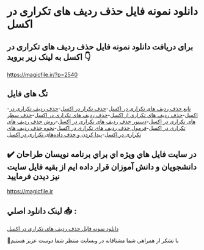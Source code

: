 # دانلود نمونه فایل حذف ردیف های تکراری در اکسل

## برای دریافت دانلود نمونه فایل حذف ردیف های تکراری در اکسل به لینک زیر بروید 👇

https://magicfile.ir/?p=2540

## تگ های فایل

-[تابع حذف ردیف های تکراری در اکسل](https://magicfile.ir/product/%d9%86%d9%85%d9%88%d9%86%d9%87-%d9%81%d8%a7%db%8c%d9%84-%d8%ad%d8%b0%d9%81-%d8%b1%d8%af%db%8c%d9%81-%d9%87%d8%a7%db%8c-%d8%aa%da%a9%d8%b1%d8%a7%d8%b1%db%8c-%d8%af%d8%b1-%d8%a7%da%a9%d8%b3%d9%84/)-[حذف تکرار در اکسل](https://magicfile.ir/product/%d9%86%d9%85%d9%88%d9%86%d9%87-%d9%81%d8%a7%db%8c%d9%84-%d8%ad%d8%b0%d9%81-%d8%b1%d8%af%db%8c%d9%81-%d9%87%d8%a7%db%8c-%d8%aa%da%a9%d8%b1%d8%a7%d8%b1%db%8c-%d8%af%d8%b1-%d8%a7%da%a9%d8%b3%d9%84/)-[حذف ردیف تکراری در اکسل](https://magicfile.ir/product/%d9%86%d9%85%d9%88%d9%86%d9%87-%d9%81%d8%a7%db%8c%d9%84-%d8%ad%d8%b0%d9%81-%d8%b1%d8%af%db%8c%d9%81-%d9%87%d8%a7%db%8c-%d8%aa%da%a9%d8%b1%d8%a7%d8%b1%db%8c-%d8%af%d8%b1-%d8%a7%da%a9%d8%b3%d9%84/)-[حذف ردیف های تکراری از اکسل](https://magicfile.ir/product/%d9%86%d9%85%d9%88%d9%86%d9%87-%d9%81%d8%a7%db%8c%d9%84-%d8%ad%d8%b0%d9%81-%d8%b1%d8%af%db%8c%d9%81-%d9%87%d8%a7%db%8c-%d8%aa%da%a9%d8%b1%d8%a7%d8%b1%db%8c-%d8%af%d8%b1-%d8%a7%da%a9%d8%b3%d9%84/)-[حذف ردیف های تکراری در اکسل](https://magicfile.ir/product/%d9%86%d9%85%d9%88%d9%86%d9%87-%d9%81%d8%a7%db%8c%d9%84-%d8%ad%d8%b0%d9%81-%d8%b1%d8%af%db%8c%d9%81-%d9%87%d8%a7%db%8c-%d8%aa%da%a9%d8%b1%d8%a7%d8%b1%db%8c-%d8%af%d8%b1-%d8%a7%da%a9%d8%b3%d9%84/)-[حذف سطر های تکراری در اکسل](https://magicfile.ir/product/%d9%86%d9%85%d9%88%d9%86%d9%87-%d9%81%d8%a7%db%8c%d9%84-%d8%ad%d8%b0%d9%81-%d8%b1%d8%af%db%8c%d9%81-%d9%87%d8%a7%db%8c-%d8%aa%da%a9%d8%b1%d8%a7%d8%b1%db%8c-%d8%af%d8%b1-%d8%a7%da%a9%d8%b3%d9%84/)-[دستور حذف ردیف های تکراری در اکسل](https://magicfile.ir/product/%d9%86%d9%85%d9%88%d9%86%d9%87-%d9%81%d8%a7%db%8c%d9%84-%d8%ad%d8%b0%d9%81-%d8%b1%d8%af%db%8c%d9%81-%d9%87%d8%a7%db%8c-%d8%aa%da%a9%d8%b1%d8%a7%d8%b1%db%8c-%d8%af%d8%b1-%d8%a7%da%a9%d8%b3%d9%84/)-[روش حذف ردیف های تکراری در اکسل](https://magicfile.ir/product/%d9%86%d9%85%d9%88%d9%86%d9%87-%d9%81%d8%a7%db%8c%d9%84-%d8%ad%d8%b0%d9%81-%d8%b1%d8%af%db%8c%d9%81-%d9%87%d8%a7%db%8c-%d8%aa%da%a9%d8%b1%d8%a7%d8%b1%db%8c-%d8%af%d8%b1-%d8%a7%da%a9%d8%b3%d9%84/)-[فرمول حذف ردیف های تکراری در اکسل](https://magicfile.ir/product/%d9%86%d9%85%d9%88%d9%86%d9%87-%d9%81%d8%a7%db%8c%d9%84-%d8%ad%d8%b0%d9%81-%d8%b1%d8%af%db%8c%d9%81-%d9%87%d8%a7%db%8c-%d8%aa%da%a9%d8%b1%d8%a7%d8%b1%db%8c-%d8%af%d8%b1-%d8%a7%da%a9%d8%b3%d9%84/)-[نحوه حذف ردیف های تکراری در اکسل](https://magicfile.ir/product/%d9%86%d9%85%d9%88%d9%86%d9%87-%d9%81%d8%a7%db%8c%d9%84-%d8%ad%d8%b0%d9%81-%d8%b1%d8%af%db%8c%d9%81-%d9%87%d8%a7%db%8c-%d8%aa%da%a9%d8%b1%d8%a7%d8%b1%db%8c-%d8%af%d8%b1-%d8%a7%da%a9%d8%b3%d9%84/)-[پیدا کردن و حذف داده‌های تکراری در اکسل](https://magicfile.ir/product/%d9%86%d9%85%d9%88%d9%86%d9%87-%d9%81%d8%a7%db%8c%d9%84-%d8%ad%d8%b0%d9%81-%d8%b1%d8%af%db%8c%d9%81-%d9%87%d8%a7%db%8c-%d8%aa%da%a9%d8%b1%d8%a7%d8%b1%db%8c-%d8%af%d8%b1-%d8%a7%da%a9%d8%b3%d9%84/)

## ✔️ در سايت فايل هاي ويژه اي براي برنامه نويسان طراحان دانشجويان و دانش آموزان قرار داده ايم از بقيه فايل سايت نيز ديدن فرماييد

https://magicfile.ir


## لينک دانلود اصلي 📥 :

[دانلود نمونه فایل حذف ردیف های تکراری در اکسل](https://magicfile.ir/product/%d9%86%d9%85%d9%88%d9%86%d9%87-%d9%81%d8%a7%db%8c%d9%84-%d8%ad%d8%b0%d9%81-%d8%b1%d8%af%db%8c%d9%81-%d9%87%d8%a7%db%8c-%d8%aa%da%a9%d8%b1%d8%a7%d8%b1%db%8c-%d8%af%d8%b1-%d8%a7%da%a9%d8%b3%d9%84/) 


🙏با تشکر از همراهي شما مشتاقانه در وبسایت منتظر شما دوست عزیز هستیم


